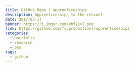 ```yaml
---
title: GitHub Repo | apprenticeships
description: Apprenticeships to the rescue!
date: 2017-03-17
banner: https://i.imgur.com/ehf21vT.png
link: https://github.com/fvcproductions/apprenticeships
categories:
  - portfolio
  - research
  - oss
tags:
  - github
---
```

